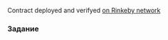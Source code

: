 Contract deployed and verifyed [on Rinkeby network](https://rinkeby.etherscan.io/address/0xDcE00efBf1df478792643Afdc1f823c61B097af7#code)

### Задание

